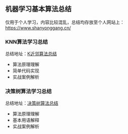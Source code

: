 ## 机器学习基本算法总结

仅用于个人学习，内容比较混乱，总结均存放至个人网站上：https://www.shanyonggang.cn/
### **KNN算法学习总结**
总结地址：[K近邻算法总结](https://www.shanyonggang.cn/article_detail/60/ "K近邻算法总结")
- 算法原理理解
- 简单代码实现
- 实战案例解析

### **决策树算法学习总结**
总结地址：[决策树算法总结](https://www.shanyonggang.cn/article_detail/61/ "决策树算法总结")
- 算法原理理解
- 基本用语解释
- 实战案例解析
